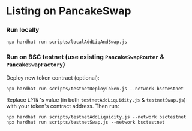 # Listing on PancakeSwap

### Run locally

```
npx hardhat run scripts/localAddLiqAndSwap.js
```

### Run on BSC testnet (use existing `PancakeSwapRouter` & `PancakeSwapFactory`)
Deploy new token contract (optional):

```
npx hardhat run scripts/testnetDeployToken.js --network bsctestnet
```

Replace `LPTN` 's value (in both `testnetAddLiquidity.js` & `testnetSwap.js`)  with your token's contract address. Then run:

```
npx hardhat run scripts/testnetAddLiquidity.js --network bsctestnet
npx hardhat run scripts/testnetSwap.js --network bsctestnet
```